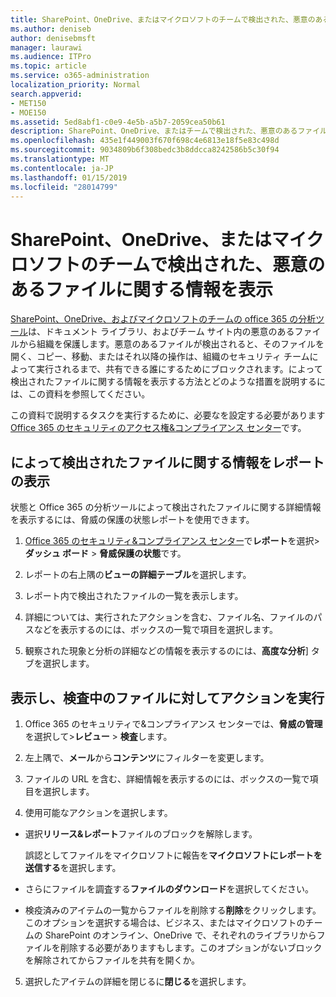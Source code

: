 ```yaml
---
title: SharePoint、OneDrive、またはマイクロソフトのチームで検出された、悪意のあるファイルに関する情報を表示
ms.author: deniseb
author: denisebmsft
manager: laurawi
ms.audience: ITPro
ms.topic: article
ms.service: o365-administration
localization_priority: Normal
search.appverid:
- MET150
- MOE150
ms.assetid: 5ed8abf1-c0e9-4e5b-a5b7-2059cea50b61
description: SharePoint、OneDrive、またはチームで検出された、悪意のあるファイルに関する情報を表示する場所とそれらのファイルに対してアクションを実行する方法について説明します。
ms.openlocfilehash: 435e1f449003f670f698c4e6813e18f5e83c498d
ms.sourcegitcommit: 9034809b6f308bedc3b8ddcca8242586b5c30f94
ms.translationtype: MT
ms.contentlocale: ja-JP
ms.lasthandoff: 01/15/2019
ms.locfileid: "28014799"
---
```

# <a name="view-information-about-malicious-files-detected-in-sharepoint-onedrive-or-microsoft-teams"></a>SharePoint、OneDrive、またはマイクロソフトのチームで検出された、悪意のあるファイルに関する情報を表示

[SharePoint、OneDrive、およびマイクロソフトのチームの office 365 の分析ツール](atp-for-spo-odb-and-teams.md)は、ドキュメント ライブラリ、およびチーム サイト内の悪意のあるファイルから組織を保護します。悪意のあるファイルが検出されると、そのファイルを開く、コピー、移動、またはそれ以降の操作は、組織のセキュリティ チームによって実行されるまで、共有できる誰にするためにブロックされます。によって検出されたファイルに関する情報を表示する方法とどのような措置を説明するには、この資料を参照してください。 

この資料で説明するタスクを実行するために、必要なを設定する必要があります[Office 365 のセキュリティのアクセス権&amp;コンプライアンス センター](permissions-in-the-security-and-compliance-center.md)です。 
  
## <a name="view-reports-with-information-about-detected-files"></a>によって検出されたファイルに関する情報をレポートの表示

状態と Office 365 の分析ツールによって検出されたファイルに関する詳細情報を表示するには、脅威の保護の状態レポートを使用できます。
  
1. [Office 365 のセキュリティ&amp;コンプライアンス センター](https://protection.office.com)で**レポート**を選択\>**ダッシュ ボード** \> **脅威保護の状態**です。
    
2. レポートの右上隅の**ビューの詳細テーブル**を選択します。
    
3. レポート内で検出されたファイルの一覧を表示します。
    
4. 詳細については、実行されたアクションを含む、ファイル名、ファイルのパスなどを表示するのには、ボックスの一覧で項目を選択します。
    
5. 観察された現象と分析の詳細などの情報を表示するのには、**高度な分析**] タブを選択します。 
  
## <a name="view-and-take-action-on-files-in-quarantine"></a>表示し、検査中のファイルに対してアクションを実行

1. Office 365 のセキュリティで&amp;コンプライアンス センターでは、**脅威の管理**を選択して\>**レビュー** \> **検査**します。
    
2. 左上隅で、**メール**から**コンテンツ**にフィルターを変更します。
    
3. ファイルの URL を含む、詳細情報を表示するのには、ボックスの一覧で項目を選択します。
    
4. 使用可能なアクションを選択します。
    
  - 選択**リリース&amp;レポート**ファイルのブロックを解除します。 
    
    誤認としてファイルをマイクロソフトに報告を**マイクロソフトにレポートを送信する**を選択します。 
    
  - さらにファイルを調査する**ファイルのダウンロード**を選択してください。 
    
  - 検疫済みのアイテムの一覧からファイルを削除する**削除**をクリックします。このオプションを選択する場合は、ビジネス、またはマイクロソフトのチームの SharePoint のオンライン、OneDrive で、それぞれのライブラリからファイルを削除する必要がありますもします。このオプションがないブロックを解除されてからファイルを共有を開くか。 
    
5. 選択したアイテムの詳細を閉じるに**閉じる**を選択します。 
  
  

